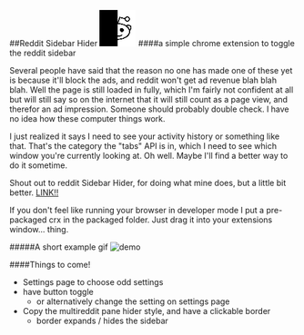 ##Reddit Sidebar Hider ![icon](https://raw.githubusercontent.com/kiddico/Reddit-Sidebar-Hider/master/images/reddit_64.png)
####a simple chrome extension to toggle the reddit sidebar

Several people have said that the reason no one has made one of these yet is because it'll block the ads, and reddit won't get ad revenue blah blah blah. Well the page is still loaded in fully, which I'm fairly not confident at all but will still say so on the internet that it will still count as a page view, and therefor an ad impression. Someone should probably double check. I have no idea how these computer things work.

I just realized it says I need to see your activity history or something like that. That's the category the "tabs" API is in, which I need to see which window you're currently looking at. Oh well. Maybe I'll find a better way to do it sometime.

Shout out to reddit Sidebar Hider, for doing what mine does, but a little bit better.
[LINK!!](https://chrome.google.com/webstore/detail/reddit-sidebar-hider/gadkijfpineeapfidmlddbaiemjigpdb?hl=en)

If you don't feel like running your browser in developer mode I put a pre-packaged crx in the packaged folder. Just drag it into your extensions window... thing.

#####A short example gif
![demo](http://i.imgur.com/FUoN2nR.gif)

####Things to come!
* Settings page to choose odd settings   
* have button toggle   
  * or alternatively change the setting on settings page  
* Copy the multireddit pane hider style, and have a clickable border
  * border expands / hides the sidebar
